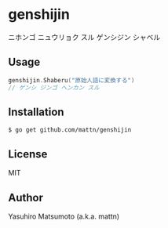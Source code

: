 # genshijin

ニホンゴ ニュウリョク スル ゲンシジン シャベル

## Usage

```go
genshijin.Shaberu("原始人語に変換する")
// ゲンシ ジンゴ ヘンカン スル
```

## Installation

```
$ go get github.com/mattn/genshijin
```

## License

MIT

## Author

Yasuhiro Matsumoto (a.k.a. mattn)

